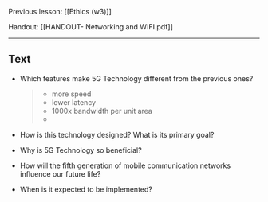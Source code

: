 Previous lesson: [[Ethics (w3)]]


Handout: [[HANDOUT- Networking and WIFI.pdf]]

----

## Text

- Which features make 5G Technology different from the previous ones?  
  > - more speed
  > - lower latency
  > - 1000x bandwidth per unit area
  > - 

- How is this technology designed? What is its primary goal?  
- Why is 5G Technology so beneficial?  
- How will the fifth generation of mobile communication networks influence our future life?  
- When is it expected to be implemented?

